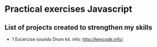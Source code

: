 # Practical exercises Javascript

## List of projects created to strengthen my skills

- 1 Excercise sounds Drum kit. info:  http://keycode.info/